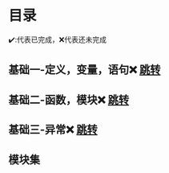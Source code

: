 # 目录
:heavy_check_mark::代表已完成，:x:代表还未完成
## 基础一-定义，变量，语句:x: [跳转](https://github.com/3114aaa/Python-1)

## 基础二-函数，模块:x: [跳转](https://github.com/3114aaa/Python-2)

## 基础三-异常:x: [跳转](https://github.com/3114aaa/Python-3)

## 模块集
